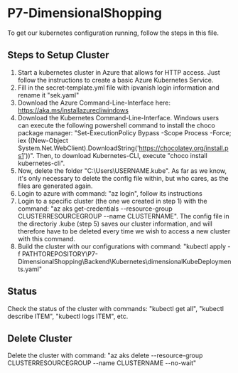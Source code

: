 # P7-DimensionalShopping
To get our kubernetes configuration running, follow the steps in this file.

## Steps to Setup Cluster
1. Start a kubernetes cluster in Azure that allows for HTTP access. Just follow the instructions to create a basic Azure Kubernetes Service. 
2. Fill in the secret-template.yml file with ipvanish login information and rename it "sek.yaml"
3. Download the Azure Command-Line-Interface here: https://aka.ms/installazurecliwindows 
4. Download the Kubernetes Command-Line-Interface. Windows users can execute the following powershell command to install the choco package manager: "Set-ExecutionPolicy Bypass -Scope Process -Force; iex ((New-Object System.Net.WebClient).DownloadString('https://chocolatey.org/install.ps1'))". Then, to download Kubernetes-CLI, execute "choco install kubernetes-cli".
5. Now, delete the folder "C:\Users\USERNAME\.kube". As far as we know, it's only necessary to delete the config file within, but who cares, as the files are generated again. 
6. Login to azure with command: "az login", follow its instructions
7. Login to a specific cluster (the one we created in step 1) with the command: "az aks get-credentials --resource-group CLUSTERRESOURCEGROUP --name CLUSTERNAME". The config file in the directoriy .kube (step 5) saves our cluster information, and will therefore have to be deleted every time we wish to access a new cluster with this command. 
8. Build the cluster with our configurations with command: "kubectl apply -f PATHTOREPOSITORY\P7-DimensionalShopping\Backend\Kubernetes\dimensionalKubeDeployments.yaml"

## Status
Check the status of the cluster with commands: "kubectl get all", "kubectl describe ITEM", "kubectl logs ITEM", etc. 

## Delete Cluster
Delete the cluster with command: "az aks delete --resource-group CLUSTERRESOURCEGROUP --name CLUSTERNAME --no-wait"